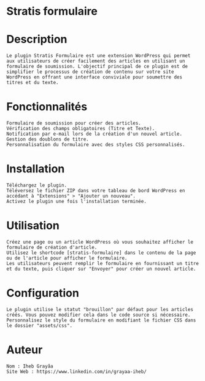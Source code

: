 # Stratis formulaire

# Description

    Le plugin Stratis Formulaire est une extension WordPress qui permet aux utilisateurs de créer facilement des articles en utilisant un formulaire de soumission. L'objectif principal de ce plugin est de simplifier le processus de création de contenu sur votre site WordPress en offrant une interface conviviale pour soumettre des titres et du texte.
# Fonctionnalités

    Formulaire de soumission pour créer des articles.
    Vérification des champs obligatoires (Titre et Texte).
    Notification par e-mail lors de la création d'un nouvel article.
    Gestion des doublons de titre.
    Personnalisation du formulaire avec des styles CSS personnalisés.

# Installation

    Téléchargez le plugin.
    Téléversez le fichier ZIP dans votre tableau de bord WordPress en accédant à "Extensions" > "Ajouter un nouveau".
    Activez le plugin une fois l'installation terminée.

# Utilisation

    Créez une page ou un article WordPress où vous souhaitez afficher le formulaire de création d'article.
    Utilisez le shortcode [stratis-formulaire] dans le contenu de la page ou de l'article pour afficher le formulaire.
    Les utilisateurs peuvent remplir le formulaire en fournissant un titre et du texte, puis cliquer sur "Envoyer" pour créer un nouvel article.

# Configuration

    Le plugin utilise le statut "brouillon" par défaut pour les articles créés. Vous pouvez modifier cela dans le code source si nécessaire.
    Personnalisez le style du formulaire en modifiant le fichier CSS dans le dossier "assets/css".

# Auteur

    Nom : Iheb Grayâa
    Site Web : https://www.linkedin.com/in/grayaa-iheb/
